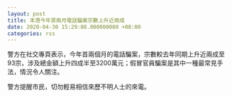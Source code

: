 ```yaml
---
layout: post
title: 本港今年首兩月電話騙案宗數上升近兩成
date: 2020-04-30 15:29:08.000000000 +08:00
categories: rss
---
```


警方在社交專頁表示，今年首兩個月的電話騙案，宗數較去年同期上升近兩成至93宗，涉及總金額上升四成半至3200萬元；假冒官員騙案是其中一種最常見手法，情況令人關注。

警方提醒市民，切勿輕易相信來歷不明人士的來電。
